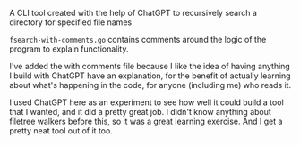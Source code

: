 A CLI tool created with the help of ChatGPT to recursively search a directory for specified file names 

`fsearch-with-comments.go` contains comments around the logic of the program to explain functionality.

I've added the with comments file because I like the idea of having anything I build with ChatGPT have an explanation,
for the benefit of actually learning about what's happening in the code, for anyone (including me) who reads it.

I used ChatGPT here as an experiment to see how well it could build a tool that I wanted, and it did a pretty great job.
I didn't know anything about filetree walkers before this, so it was a great learning exercise. And I get a pretty neat tool out of it too.
